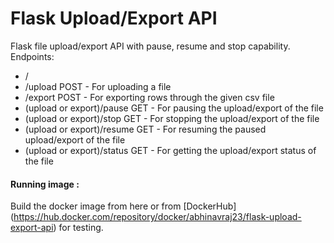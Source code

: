  # Flask Upload/Export API

Flask file upload/export API with pause, resume and stop capability.
Endpoints:
  - /
  - /upload POST - For uploading a file
  - /export POST - For exporting rows through the given csv file
  - (upload or export)/pause GET - For pausing the upload/export of the file
  - (upload or export)/stop GET - For stopping the upload/export of the file
  - (upload or export)/resume GET - For resuming the paused upload/export of the file
  - (upload or export)/status GET - For getting the upload/export status of the file

#### Running image :
Build the docker image from here or from [DockerHub] (https://hub.docker.com/repository/docker/abhinavraj23/flask-upload-export-api) for testing.